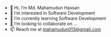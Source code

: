- 👋 Hi, I’m Md. Mahamudun Hassan
- 👀 I’m interested in Software Development
- 🌱 I’m currently learning Software Development
- 💞️ I’m looking to collaborate on ...
- 📫 Reach me at mahamudun013@gmail.com

<!---
Mahamudun013/Mahamudun013 is a ✨ special ✨ repository because its `README.md` (this file) appears on your GitHub profile.
You can click the Preview link to take a look at your changes.
--->
